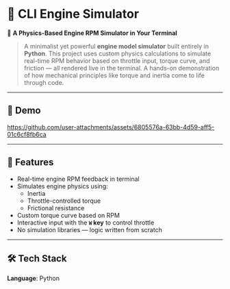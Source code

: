 # 🧮 CLI Engine Simulator  
🔧 **A Physics-Based Engine RPM Simulator in Your Terminal**  
> A minimalist yet powerful **engine model simulator** built entirely in **Python**. This project uses custom physics calculations to simulate real-time RPM behavior based on throttle input, torque curve, and friction — all rendered live in the terminal. A hands-on demonstration of how mechanical principles like torque and inertia come to life through code.

---

## 🎥 Demo  


https://github.com/user-attachments/assets/6805576a-63bb-4d59-aff5-01c6cf8fb6ca


---

## 🧠 Features
- Real-time engine RPM feedback in terminal  
- Simulates engine physics using:
  - Inertia
  - Throttle-controlled torque  
  - Frictional resistance  
- Custom torque curve based on RPM  
- Interactive input with the **`W` key** to control throttle  
- No simulation libraries — logic written from scratch

---

## 🛠️ Tech Stack
**Language**: Python

